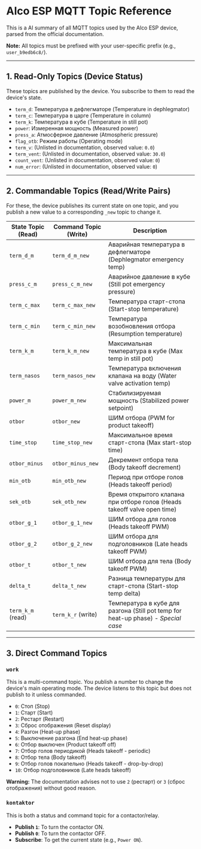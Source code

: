 # Alco ESP MQTT Topic Reference

This is a AI summary of all MQTT topics used by the Alco ESP device, parsed from the official documentation.

**Note:** All topics must be prefixed with your user-specific prefix (e.g., `user_b9edb6c8/`).

---

## 1. Read-Only Topics (Device Status)

These topics are published by the device. You subscribe to them to read the device's state.

- `term_d`: Температура в дефлегматоре (Temperature in dephlegmator)
- `term_c`: Температура в царге (Temperature in column)
- `term_k`: Температура в кубе (Temperature in still pot)
- `power`: Измеренная мощность (Measured power)
- `press_a`: Атмосферное давление (Atmospheric pressure)
- `flag_otb`: Режим работы (Operating mode)
- `term_v`: (Unlisted in documentation, observed value: `0.0`)
- `term_vent`: (Unlisted in documentation, observed value: `30.0`)
- `count_vent`: (Unlisted in documentation, observed value: `0`)
- `num_error`: (Unlisted in documentation, observed value: `0`)


---

## 2. Commandable Topics (Read/Write Pairs)

For these, the device publishes its current state on one topic, and you publish a new value to a corresponding `_new` topic to change it.

| State Topic (Read) | Command Topic (Write) | Description |
|--------------------|-----------------------|-------------|
| `term_d_m`         | `term_d_m_new`        | Аварийная температура в дефлегматоре (Dephlegmator emergency temp) |
| `press_c_m`        | `press_c_m_new`       | Аварийное давление в кубе (Still pot emergency pressure) |
| `term_c_max`       | `term_c_max_new`      | Температура старт-стопа (Start-stop temperature) |
| `term_c_min`       | `term_c_min_new`      | Температура возобновления отбора (Resumption temperature) |
| `term_k_m`         | `term_k_m_new`        | Максимальная температура в кубе (Max temp in still pot) |
| `term_nasos`       | `term_nasos_new`      | Температура включения клапана на воду (Water valve activation temp) |
| `power_m`          | `power_m_new`         | Стабилизируемая мощность (Stabilized power setpoint) |
| `otbor`            | `otbor_new`           | ШИМ отбора (PWM for product takeoff) |
| `time_stop`        | `time_stop_new`       | Максимальное время старт-стопа (Max start-stop time) |
| `otbor_minus`      | `otbor_minus_new`     | Декремент отбора тела (Body takeoff decrement) |
| `min_otb`          | `min_otb_new`         | Период при отборе голов (Heads takeoff period) |
| `sek_otb`          | `sek_otb_new`         | Время открытого клапана при отборе голов (Heads takeoff valve open time) |
| `otbor_g_1`        | `otbor_g_1_new`       | ШИМ отбора для голов (Heads takeoff PWM) |
| `otbor_g_2`        | `otbor_g_2_new`       | ШИМ отбора для подголовников (Late heads takeoff PWM) |
| `otbor_t`          | `otbor_t_new`         | ШИМ отбора для тела (Body takeoff PWM) |
| `delta_t`          | `delta_t_new`         | Разница температуры для старт-стопа (Start-stop temp delta) |
| `term_k_m` (read)  | `term_k_r` (write)    | Температура в кубе для разгона (Still pot temp for heat-up phase) - *Special case* |

---

## 3. Direct Command Topics

### `work`
This is a multi-command topic. You publish a number to change the device's main operating mode. The device listens to this topic but does not publish to it unless commanded.

- `0`: Стоп (Stop)
- `1`: Старт (Start)
- `2`: Рестарт (Restart)
- `3`: Сброс отображения (Reset display)
- `4`: Разгон (Heat-up phase)
- `5`: Выключение разгона (End heat-up phase)
- `6`: Отбор выключен (Product takeoff off)
- `7`: Отбор голов периодикой (Heads takeoff - periodic)
- `8`: Отбор тела (Body takeoff)
- `9`: Отбор голов покапельно (Heads takeoff - drop-by-drop)
- `10`: Отбор подголовников (Late heads takeoff)

**Warning:** The documentation advises not to use `2` (рестарт) or `3` (сброс отображения) without good reason.

### `kontaktor`
This is both a status and command topic for a contactor/relay.

- **Publish `1`**: To turn the contactor ON.
- **Publish `0`**: To turn the contactor OFF.
- **Subscribe**: To get the current state (e.g., `Power ON`). 